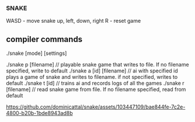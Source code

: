 ### SNAKE
WASD - move snake up, left, down, right
R - reset game

## compiler commands

./snake [mode] [settings]

./snake p [filename]      // playable snake game that writes to file. If no filename specified, write to default
./snake a [id] [filename] // ai with specified id plays a game of snake and writes to filename. if not specified, writes to default
./snake t [id]            // trains ai and records logs of all the games
./snake r [filename]      // read snake game from file. If no filename specified, read from default

https://github.com/dominicattal/snake/assets/103447109/bae844fe-7c2e-4800-b20b-1bde8943ad8b

